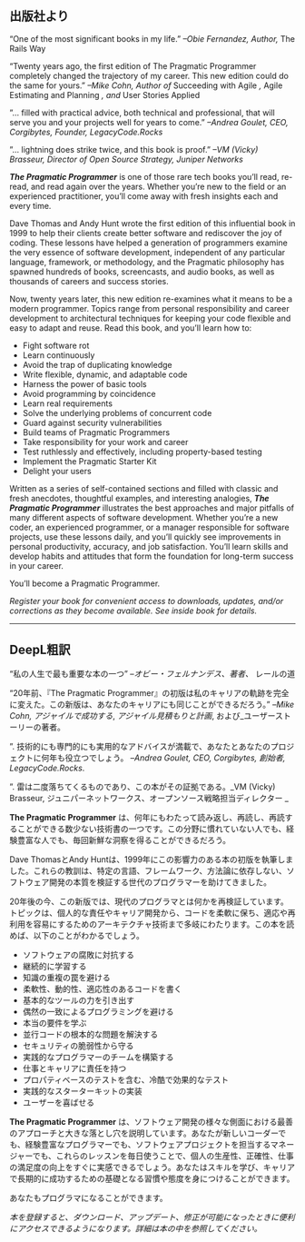 ## 出版社より

“One of the most significant books in my life.” _–Obie Fernandez, Author,_ The Rails Way

“Twenty years ago, the first edition of The Pragmatic Programmer completely changed the trajectory of my career. This new edition could do the same for yours.” _–Mike Cohn, Author of_ Succeeding with Agile _,_ Agile Estimating and Planning _, and_ User Stories Applied

”… filled with practical advice, both technical and professional, that will serve you and your projects well for years to come.” _–Andrea Goulet, CEO, Corgibytes, Founder, LegacyCode.Rocks_

”… lightning does strike twice, and this book is proof.” _–VM (Vicky) Brasseur, Director of Open Source Strategy, Juniper Networks_

_**The Pragmatic Programmer**_ is one of those rare tech books you’ll read, re-read, and read again over the years. Whether you’re new to the field or an experienced practitioner, you’ll come away with fresh insights each and every time.

Dave Thomas and Andy Hunt wrote the first edition of this influential book in 1999 to help their clients create better software and rediscover the joy of coding. These lessons have helped a generation of programmers examine the very essence of software development, independent of any particular language, framework, or methodology, and the Pragmatic philosophy has spawned hundreds of books, screencasts, and audio books, as well as thousands of careers and success stories.

Now, twenty years later, this new edition re-examines what it means to be a modern programmer. Topics range from personal responsibility and career development to architectural techniques for keeping your code flexible and easy to adapt and reuse. Read this book, and you’ll learn how to:

- Fight software rot
- Learn continuously
- Avoid the trap of duplicating knowledge
- Write flexible, dynamic, and adaptable code
- Harness the power of basic tools
- Avoid programming by coincidence
- Learn real requirements
- Solve the underlying problems of concurrent code
- Guard against security vulnerabilities
- Build teams of Pragmatic Programmers
- Take responsibility for your work and career
- Test ruthlessly and effectively, including property-based testing
- Implement the Pragmatic Starter Kit
- Delight your users

Written as a series of self-contained sections and filled with classic and fresh anecdotes, thoughtful examples, and interesting analogies, _**The Pragmatic Programmer**_ illustrates the best approaches and major pitfalls of many different aspects of software development. Whether you’re a new coder, an experienced programmer, or a manager responsible for software projects, use these lessons daily, and you’ll quickly see improvements in personal productivity, accuracy, and job satisfaction. You’ll learn skills and develop habits and attitudes that form the foundation for long-term success in your career.

You’ll become a Pragmatic Programmer.

_Register your book for convenient access to downloads, updates, and/or corrections as they become available. See inside book for details._

---

## DeepL粗訳

“私の人生で最も重要な本の一つ” _–オビー・フェルナンデス、著者、_ レールの道

“20年前、『The Pragmatic Programmer』の初版は私のキャリアの軌跡を完全に変えた。この新版は、あなたのキャリアにも同じことができるだろう。” _–Mike Cohn, アジャイルで成功する_, _アジャイル見積もりと計画_, および\_ユーザーストーリーの著者。

”. 技術的にも専門的にも実用的なアドバイスが満載で、あなたとあなたのプロジェクトに何年も役立つでしょう。 _–Andrea Goulet, CEO, Corgibytes, 創始者, LegacyCode.Rocks_.

”. 雷は二度落ちてくるものであり、この本がその証拠である。\_VM (Vicky) Brasseur, ジュニパーネットワークス、オープンソース戦略担当ディレクター \_

**The Pragmatic Programmer** は、何年にもわたって読み返し、再読し、再読することができる数少ない技術書の一つです。この分野に慣れていない人でも、経験豊富な人でも、毎回新鮮な洞察を得ることができるだろう。

Dave ThomasとAndy Huntは、1999年にこの影響力のある本の初版を執筆しました。これらの教訓は、特定の言語、フレームワーク、方法論に依存しない、ソフトウェア開発の本質を検証する世代のプログラマーを助けてきました。

20年後の今、この新版では、現代のプログラマとは何かを再検証しています。トピックは、個人的な責任やキャリア開発から、コードを柔軟に保ち、適応や再利用を容易にするためのアーキテクチャ技術まで多岐にわたります。この本を読めば、以下のことがわかるでしょう。

- ソフトウェアの腐敗に対抗する
- 継続的に学習する
- 知識の重複の罠を避ける
- 柔軟性、動的性、適応性のあるコードを書く
- 基本的なツールの力を引き出す
- 偶然の一致によるプログラミングを避ける
- 本当の要件を学ぶ
- 並行コードの根本的な問題を解決する
- セキュリティの脆弱性から守る
- 実践的なプログラマーのチームを構築する
- 仕事とキャリアに責任を持つ
- プロパティベースのテストを含む、冷酷で効果的なテスト
- 実践的なスターターキットの実装
- ユーザーを喜ばせる

**The Pragmatic Programmer** は、ソフトウェア開発の様々な側面における最善のアプローチと大きな落とし穴を説明しています。あなたが新しいコーダーでも、経験豊富なプログラマーでも、ソフトウェアプロジェクトを担当するマネージャーでも、これらのレッスンを毎日使うことで、個人の生産性、正確性、仕事の満足度の向上をすぐに実感できるでしょう。あなたはスキルを学び、キャリアで長期的に成功するための基礎となる習慣や態度を身につけることができます。

あなたもプログラマになることができます。

_本を登録すると、ダウンロード、アップデート、修正が可能になったときに便利にアクセスできるようになります。詳細は本の中を参照してください。_
